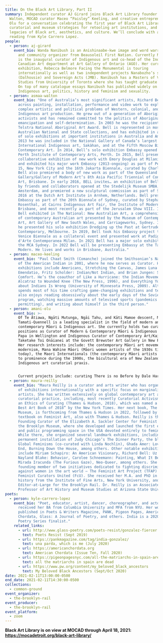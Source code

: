 ```yaml
---
title: On the Black Art Library, Part II
summary: Independent curator AJ Girard joins Black Art Library founder Asmaa
  Walton, MOCAD curator Maceo “Paisley” Keeling, and creative entrepreneur Amani
  Olu for a conversation celebrating the first year of Black Art Library,
  curatorial and museum strategies for retooling art institutions, and the rich
  legacies of Black art, aesthetics, and culture. We’ll conclude with a poetry
  reading from Kyle Carrero Lopez.
people:
  - person: aj-girard
    event_bio: Wanda Nanibush is an Anishinaabe-kwe image and word warrior, curator
      and community organizer from Beausoleil First Nation. Currently Nanibush
      is the inaugural curator of Indigenous art and co-head of the Indigenous +
      Canadian Art department at Art Gallery of Ontario (AGO). Her current AGO
      exhibition, Rebecca Belmore Facing the Monumental is touring
      internationally as well as two independent projects Nanabozho’s sisters
      (Dalhousie) and Sovereign Acts (JMB). Nanibush has a Masters of Visual
      Studies from University of Toronto where she has taught graduate courses.
      On top of many catalogue essays Nanibush has published widely on
      Indigenous art, politics, history and feminism and sexuality.
  - person: asmaa-walton
    event_bio: "One of Australia’s most significant artists, Richard Bell works
      across painting, installation, performance and video work to explore the
      complex artistic and political problems of Western, colonial, and
      Indigenous art production. He grew out of a generation of Aboriginal
      activists and has remained committed to the politics of Aboriginal
      emancipation and self-determination. In 2003 he was the recipient of the
      Telstra National Aboriginal Art Award. Bell is represented in most major
      Australian National and State collections, and has exhibited in a number
      of solo exhibitions at important institutions in Australia and America. In
      2013 he was included in the National Gallery of Canada’s largest show of
      International Indigenous art, Sakàhan, and at the Fifth Moscow Biennale of
      Contemporary Art. In 2014, Bell’s solo exhibition Embassy opened at the
      Perth Institute of Contemporary Arts, Perth. In 2015, Bell presented a
      collaborative exhibition of new work with Emory Douglas at Milani Gallery,
      and exhibited his major work Embassy (2013-ongoing) as part of Performa
      15, New York City and the 16th Jakarta Biennale, curated by Charles Esche.
      Bell also premiered a body of new work as part of the Queensland Art
      Gallery/Gallery of Modern Art’s 8th Asia Pacific Triennial of Contemporary
      Art, Brisbane. In early 2016, BELL invites… an exhibition of Bell and work
      by friends and collaborators opened at the Stedelijk Museum SMBA,
      Amsterdam, and premiered a new sculptural commission as part of Sonsbeek
      2016 at the Dutch Art Institute in Arnhem, Netherlands. Bell presented
      Embassy as part of the 20th Biennale of Sydney, curated by Stephanie
      Rosenthal, at Cairns Indigenous Art Fair, the Institute of Modern Art,
      Brisbane, and most recently as part of the Jerusalem Show VIII. In 2017,
      Bell exhibited in The National: New Australian Art, a comprehensive survey
      of contemporary Australian art presented by the Museum of Contemporary
      Art, Art Gallery of New South Wales, and Carriageworks, Sydney. In 2018,
      he presented his solo exhibition Dredging up the Past at Gertrude
      Contemporary, Melbourne. In 2019, Bell took his Embassy project to the
      Venice Biennale as a collateral event and presented work at Padiglione
      d'Arte Contemporanea Milan. In 2021 Bell has a major solo exhibition at
      the MCA Sydney. In 2022 Bell will be presenting Embassy at the Tate
      Modern. He lives and works in Brisbane, Australia."
  - person: maceo-keeling
    event_bio: "Paul Chaat Smith (Comanche) joined the Smithsonian’s National Museum
      of the American Indian in 2001, where he now serves as Curator. His
      exhibitions include Americans, Stretching the Canvas, James Luna’s
      Emendatio, Fritz Scholder: Indian/Not Indian, and Brian Jungen: Strange
      Comfort. He’s the coauthor of Like a Hurricane: the Indian Movement from
      Alcatraz to Wounded Knee (The New Press, 1996), and Everything You Know
      about Indians Is Wrong (University of Minnesota Press, 2009). Although he
      spends most of his time crafting game-changing exhibitions and texts, he
      also enjoys reading obsessively about the early days of the Soviet space
      program, watching massive amounts of televised sports (pandemics
      permitting), and writing about himself in the third person."
  - person: amani-olu
    event_bio: >-
      Of Te Ātiawa, Ngāti Mutunga, Ngāi Tahu, and Kāti Mamoe descent, Megan
      Tamati-Quennell is a leading specialist in the field of modern and
      contemporary Māori & Indigenous art. She currently holds two curatorial
      positions as Curator of Modern & Contemporary Māori & Indigenous Art at Te
      Papa in Wellington and Indigenous Curator of Contemporary Art/Kairauhī
      Taketake Toi Onāianei at the Govett Brewster Art Gallery in New Plymouth.
      Her research interests include: the contemporary Māori art movement, Māori
      modernism, Mana Wahine Māori (Māori women artists of the 1930s till
      today), the Maori Internationals (the contemporary Māori artists who rose
      to prominence during the 1990s, the bicultural era of New Zealand) and
      Indigenous art curatorial praxis.


      Current projects include: curating There is no Before by Dale Harding and Land Site Place, featuring the work of Shona Rapira Davies, Kate Newby, Matt Pine and Ana Iti, for the Govett Brewster Art Gallery, developing a limited edition publication about Détour, the major commission by Michael Parekowhai curated for the opening of the new Toi Art Gallery in Te Papa, and researching and developing an exhibition and publication focused on the women of Māori modernism. Megan is also writing a chapter entitled “Ka pū te ruha, ka hao te rangatahi (The old net is laid aside, the new net goes fishing): The quiet revolution, Māori modernism, Gordon Tovey, Pineamine Taiapa, and other motivators of change” for a publication about Indigenous modernisms being published by Duke University Press.
  - person: maura-reilly
    event_bio: "Maura Reilly is a curator and arts writer who has organized dozens
      of exhibitions internationally with a specific focus on marginalized
      artists. She has written extensively on global contemporary art and
      curatorial practice, including, most recently Curatorial Activism: Towards
      an Ethics of Curating (Thames & Hudson, 2018), which was named a “Top 10
      Best Art Book of 2018” by the New York Times. Her next book, The Ethical
      Museum, is forthcoming from Thames & Hudson in 2022, followed by a
      textbook on Feminist Art, also with Thames & Hudson. Reilly is the
      Founding Curator of the Elizabeth A. Sackler Center for Feminist Art at
      the Brooklyn Museum, where she developed and launched the first exhibition
      and public programming space in the USA devoted entirely to feminist art.
      While there, she organized several landmark exhibitions, including the
      permanent installation of Judy Chicago’s The Dinner Party, the blockbuster
      Global Feminisms (co-curated with Linda Nochlin), Ghada Amer: Love Had No
      End, Burning Down the House, among others. Other notable exhibitions
      include Miriam Schapiro: An American Visionary, Richard Bell: Uz v. Them,
      Nayland Blake: Behavior, Carolee Schneemann: Painting, What It Became, La
      Mirada Iracunda (The Furious Gaze), Neo-Queer, among others. She is a
      founding member of two initiatives dedicated to fighting discrimination
      against women in the art world – The Feminist Art Project (TFAP) and
      Feminist Curators United (FcU). She received her M.A. and PhD in art
      history from the Institute of Fine Arts, New York University, and is an
      Editor-at-Large for the Brooklyn Rail. Dr. Reilly is an Associate
      Professor of Art History and Museum Studies at Arizona State University."
poets:
  - person: kyle-carrero-lopez
    event_bio: "Poet, educator, artist, dancer, choreographer, and actor. She
      received her BA from Columbia University and MFA from NYU. Her work is
      published in Poets & Writers Magazine, PANK, Pigeon Pages, American
      Chordata, Glass: A Journal of Poetry, and others. India is a 2020 National
      Poetry Series finalist."
    related_links:
      - url: http://www.glass-poetry.com/poets-resist/gonzalez-fiercer.html
        text: Poets Resist (Sept 2019)
      - url: https://pankmagazine.com/tag/india-gonzalez/
        text: una parda, which is me (July 2020)
      - url: https://americanchordata.org
        text: American Chordata (Issue Ten, Fall 2020)
      - url: https://pigeonpagesnyc.com/all-the-matriarchs-in-spain-are-dead
        text: all the matriarchs in spain are dead
      - url: https://www.pw.org/content/my_beloved_black_ancestors
        text: My Beloved Black Ancestors (Sept/Oct 2020)
date: 2021-02-11T13:00:00-0500
end_date: 2021-02-11T14:30:00-0500
collections:
  - common-ground
event_organizer:
  - the-brooklyn-rail
event_producer:
  - the-brooklyn-rail
event_platform:
  - zoom
---
```

**Black Art Library is on view at MOCAD through April 18, 2021: <https://mocadetroit.org/black-art-library/>**